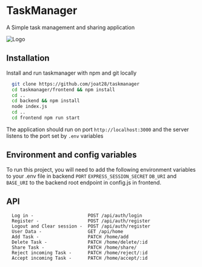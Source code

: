 
# TaskManager

A Simple task management and sharing application




![Logo](https://socialify.git.ci/joat28/taskmanager/image?description=1&font=Source%20Code%20Pro&language=1&name=1&owner=1&pattern=Plus&theme=Dark)


## Installation

Install and run taskmanager with npm and git locally

```bash
  git clone https://github.com/joat28/taskmanager
  cd taskmanager/frontend && npm install
  cd .. 
  cd backend && npm install
  node index.js
  cd .. 
  cd frontend npm run start
```
The application should run on port `http://localhost:3000`
and the server listens to the port set by `.env` variables


    
## Environment and config variables

To run this project, you will need to add the following environment variables to your .env file in backend
`PORT`
`EXPRESS_SESSION_SECRET`
`DB_URI`
and `BASE_URI`
 to the backend root endpoint in config.js in frontend.
 


## API 

```http
  Log in -                    POST /api/auth/login
  Register -                  POST /api/auth/register
  Logout and Clear session -  POST /api/auth/register
  User Data -                 GET /api/home
  Add Task -                  PATCH /home/add
  Delete Task -               PATCH /home/delete/:id   
  Share Task -                PATCH /home/share/   
  Reject incoming Task -      PATCH /home/reject/:id   
  Accept incoming Task -      PATCH /home/accept/:id   
```

